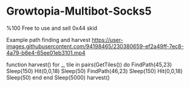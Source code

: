 # Growtopia-Multibot-Socks5
%100 Free to use and sell 0x44 skid

Example path finding and harvest 
https://user-images.githubusercontent.com/94198465/230380659-ef2a49ff-7ec8-4a79-b6e4-65ee01eb3101.mp4

function harvest()
        for _, tile in pairs(GetTiles()) do
            FindPath(45,23)
            Sleep(150)
            Hit(0,0,18)
            Sleep(50)
            FindPath(46,23)
            Sleep(150)
            Hit(0,0,18)
            Sleep(50)
        end
    end
Sleep(5000)
harvest()
